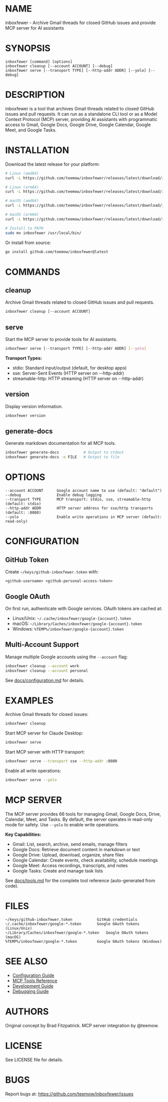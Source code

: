 # NAME

inboxfewer - Archive Gmail threads for closed GitHub issues and provide MCP server for AI assistants

# SYNOPSIS

```
inboxfewer [command] [options]
inboxfewer cleanup [--account ACCOUNT] [--debug]
inboxfewer serve [--transport TYPE] [--http-addr ADDR] [--yolo] [--debug]
```

# DESCRIPTION

inboxfewer is a tool that archives Gmail threads related to closed GitHub issues and pull requests. It can run as a standalone CLI tool or as a Model Context Protocol (MCP) server, providing AI assistants with programmatic access to Gmail, Google Docs, Google Drive, Google Calendar, Google Meet, and Google Tasks.

# INSTALLATION

Download the latest release for your platform:

```bash
# Linux (amd64)
curl -L https://github.com/teemow/inboxfewer/releases/latest/download/inboxfewer_linux_amd64.tar.gz | tar xz

# Linux (arm64)
curl -L https://github.com/teemow/inboxfewer/releases/latest/download/inboxfewer_linux_arm64.tar.gz | tar xz

# macOS (amd64)
curl -L https://github.com/teemow/inboxfewer/releases/latest/download/inboxfewer_darwin_amd64.tar.gz | tar xz

# macOS (arm64)
curl -L https://github.com/teemow/inboxfewer/releases/latest/download/inboxfewer_darwin_arm64.tar.gz | tar xz

# Install to PATH
sudo mv inboxfewer /usr/local/bin/
```

Or install from source:

```bash
go install github.com/teemow/inboxfewer@latest
```

# COMMANDS

## cleanup

Archive Gmail threads related to closed GitHub issues and pull requests.

```bash
inboxfewer cleanup [--account ACCOUNT]
```

## serve

Start the MCP server to provide tools for AI assistants.

```bash
inboxfewer serve [--transport TYPE] [--http-addr ADDR] [--yolo]
```

**Transport Types:**
- stdio: Standard input/output (default, for desktop apps)
- sse: Server-Sent Events (HTTP server on --http-addr)
- streamable-http: HTTP streaming (HTTP server on --http-addr)

## version

Display version information.

```bash
inboxfewer version
```

## generate-docs

Generate markdown documentation for all MCP tools.

```bash
inboxfewer generate-docs           # Output to stdout
inboxfewer generate-docs -o FILE   # Output to file
```

# OPTIONS

```
--account ACCOUNT      Google account name to use (default: "default")
--debug                Enable debug logging
--transport TYPE       MCP transport: stdio, sse, streamable-http (default: stdio)
--http-addr ADDR       HTTP server address for sse/http transports (default: :8080)
--yolo                 Enable write operations in MCP server (default: read-only)
```

# CONFIGURATION

## GitHub Token

Create `~/keys/github-inboxfewer.token` with:

```
<github-username> <github-personal-access-token>
```

## Google OAuth

On first run, authenticate with Google services. OAuth tokens are cached at:

- Linux/Unix: `~/.cache/inboxfewer/google-{account}.token`
- macOS: `~/Library/Caches/inboxfewer/google-{account}.token`
- Windows: `%TEMP%/inboxfewer/google-{account}.token`

## Multi-Account Support

Manage multiple Google accounts using the `--account` flag:

```bash
inboxfewer cleanup --account work
inboxfewer cleanup --account personal
```

See [docs/configuration.md](docs/configuration.md) for details.

# EXAMPLES

Archive Gmail threads for closed issues:

```bash
inboxfewer cleanup
```

Start MCP server for Claude Desktop:

```bash
inboxfewer serve
```

Start MCP server with HTTP transport:

```bash
inboxfewer serve --transport sse --http-addr :8080
```

Enable all write operations:

```bash
inboxfewer serve --yolo
```

# MCP SERVER

The MCP server provides 66 tools for managing Gmail, Google Docs, Drive, Calendar, Meet, and Tasks. By default, the server operates in read-only mode for safety. Use `--yolo` to enable write operations.

**Key Capabilities:**
- Gmail: List, search, archive, send emails, manage filters
- Google Docs: Retrieve document content in markdown or text
- Google Drive: Upload, download, organize, share files
- Google Calendar: Create events, check availability, schedule meetings
- Google Meet: Access recordings, transcripts, and notes
- Google Tasks: Create and manage task lists

See [docs/tools.md](docs/tools.md) for the complete tool reference (auto-generated from code).

# FILES

```
~/keys/github-inboxfewer.token           GitHub credentials
~/.cache/inboxfewer/google-*.token       Google OAuth tokens (Linux/Unix)
~/Library/Caches/inboxfewer/google-*.token   Google OAuth tokens (macOS)
%TEMP%/inboxfewer/google-*.token         Google OAuth tokens (Windows)
```

# SEE ALSO

- [Configuration Guide](docs/configuration.md)
- [MCP Tools Reference](docs/tools.md)
- [Development Guide](docs/development.md)
- [Debugging Guide](docs/debugging.md)

# AUTHORS

Original concept by Brad Fitzpatrick.
MCP server integration by @teemow.

# LICENSE

See LICENSE file for details.

# BUGS

Report bugs at: https://github.com/teemow/inboxfewer/issues
